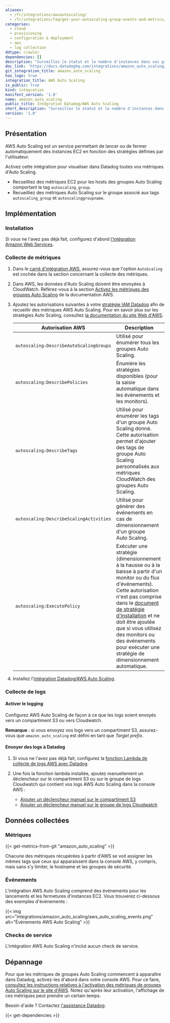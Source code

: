 ```yaml
---
aliases:
  - /fr/integrations/awsautoscaling/
  - /fr/integrations/faq/get-your-autoscaling-group-events-and-metrics/
categories:
  - cloud
  - provisioning
  - configuration & deployment
  - aws
  - log collection
ddtype: crawler
dependencies: []
description: "Surveillez le statut et le nombre d'instances dans vos groupes Auto\_Scaling."
doc_link: 'https://docs.datadoghq.com/integrations/amazon_auto_scaling/'
git_integration_title: amazon_auto_scaling
has_logo: true
integration_title: AWS Auto Scaling
is_public: true
kind: integration
manifest_version: '1.0'
name: amazon_auto_scaling
public_title: Intégration Datadog/AWS Auto Scaling
short_description: "Surveillez le statut et le nombre d'instances dans vos groupes Auto\_Scaling."
version: '1.0'
---
```

## Présentation

AWS Auto Scaling est un service permettant de lancer ou de fermer automatiquement des instances EC2 en fonction des stratégies définies par l'utilisateur.

Activez cette intégration pour visualiser dans Datadog toutes vos métriques d'Auto Scaling.

* Recueilliez des métriques EC2 pour les hosts des groupes Auto Scaling comportant le tag `autoscaling_group`.
* Recueilliez des métriques Auto Scaling sur le groupe associé aux tags `autoscaling_group` et `autoscalinggroupname`.

## Implémentation
### Installation

Si vous ne l'avez pas déjà fait, configurez d'abord [l'intégration Amazon Web Services][1].

### Collecte de métriques

1. Dans le [carré d'intégration AWS][2], assurez-vous que l'option `AutoScaling` est cochée dans la section concernant la collecte des métriques.

2. Dans AWS, les données d'Auto Scaling doivent être envoyées à CloudWatch. Référez-vous à la section [Activez les métriques des groupes Auto Scaling][3] de la documentation AWS.

3. Ajoutez les autorisations suivantes à votre [stratégie IAM Datadog][4] afin de recueillir des métriques AWS Auto Scaling. Pour en savoir plus sur les stratégies Auto Scaling, consultez [la documentation du site Web d'AWS][5].

    | Autorisation AWS                          | Description                                                                                                                                                                                                                                              |
    | --------------------------------------- | -------------------------------------------------------------------------------------------------------------------------------------------------------------------------------------------------------------------------------------------------------- |
    | `autoscaling:DescribeAutoScalingGroups` | Utilisé pour énumérer tous les groupes Auto Scaling.                                                                                                                                                                                                        |
    | `autoscaling:DescribePolicies`          | Énumère les stratégies disponibles (pour la saisie automatique dans les événements et les monitors).                                                                                                                                                                                    |
    | `autoscaling:DescribeTags`              | Utilisé pour énumérer les tags d'un groupe Auto Scaling donné. Cette autorisation permet d'ajouter des tags de groupe Auto Scaling personnalisés aux métriques CloudWatch des groupes Auto Scaling.                                                                                                                                               |
    | `autoscaling:DescribeScalingActivities` | Utilisé pour générer des événements en cas de dimensionnement d'un groupe Auto Scaling.                                                                                                                                                                                               |
    | `autoscaling:ExecutePolicy`             | Exécuter une stratégie (dimensionnement à la hausse ou à la baisse à partir d'un monitor ou du flux d'événements).<br>Cette autorisation n'est pas comprise dans le [document de stratégie d'installation](#installation) et ne doit être ajoutée que si vous utilisez des monitors ou des événements pour exécuter une stratégie de dimensionnement automatique. |

4. Installez l'[intégration Datadog/AWS Auto Scaling][6].

### Collecte de logs
#### Activer le logging

Configurez AWS Auto Scaling de façon à ce que les logs soient envoyés vers un compartiment S3 ou vers Cloudwatch.

**Remarque** : si vous envoyez vos logs vers un compartiment S3, assurez-vous que `amazon_auto_scaling` est défini en tant que *Target prefix*.

#### Envoyer des logs à Datadog

1. Si vous ne l'avez pas déjà fait, configurez la [fonction Lambda de collecte de logs AWS avec Datadog][7].
2. Une fois la fonction lambda installée, ajoutez manuellement un déclencheur sur le compartiment S3 ou sur le groupe de logs Cloudwatch qui contient vos logs AWS Auto Scaling dans la console AWS :

    * [Ajouter un déclencheur manuel sur le compartiment S3][8]
    * [Ajouter un déclencheur manuel sur le groupe de logs Cloudwatch][9]


## Données collectées
### Métriques
{{< get-metrics-from-git "amazon_auto_scaling" >}}


Chacune des métriques récupérées à partir d'AWS se voit assigner les mêmes tags que ceux qui apparaissent dans la console AWS, y compris, mais sans s'y limiter, le hostname et les groupes de sécurité.

### Événements
L'intégration AWS Auto Scaling comprend des événements pour les lancements et les fermetures d'instances EC2. Vous trouverez ci-dessous des exemples d'événements :

{{< img src="integrations/amazon_auto_scaling/aws_auto_scaling_events.png" alt="Événements AWS Auto Scaling" >}}

### Checks de service
L'intégration AWS Auto Scaling n'inclut aucun check de service.

## Dépannage

Pour que les métriques de groupes Auto Scaling commencent à apparaître dans Datadog, activez-les d'abord dans votre console AWS. Pour ce faire, [consultez les instructions relatives à l'activation des métriques de groupes Auto Scaling sur le site d'AWS][11]. Notez qu'après leur activation, l'affichage de ces métriques peut prendre un certain temps.

Besoin d'aide ? Contactez [l'assistance Datadog][12].

[1]: https://docs.datadoghq.com/fr/integrations/amazon_web_services
[2]: https://app.datadoghq.com/account/settings#integrations/amazon_web_services
[3]: https://docs.aws.amazon.com/autoscaling/ec2/userguide/as-instance-monitoring.html#as-enable-group-metrics
[4]: https://docs.datadoghq.com/fr/integrations/amazon_web_services/#installation
[5]: https://docs.aws.amazon.com/IAM/latest/UserGuide/list_application-autoscaling.html
[6]: https://app.datadoghq.com/account/settings#integrations/amazon_auto_scaling
[7]: https://docs.datadoghq.com/fr/integrations/amazon_web_services/?tab=allpermissions#create-a-new-lambda-function
[8]: https://docs.datadoghq.com/fr/integrations/amazon_web_services/?tab=allpermissions#collecting-logs-from-s3-buckets
[9]: https://docs.datadoghq.com/fr/integrations/amazon_web_services/?tab=allpermissions#collecting-logs-from-cloudwatch-log-group
[10]: https://github.com/DataDog/dogweb/blob/prod/integration/amazon_auto_scaling/amazon_auto_scaling_metadata.csv
[11]: http://docs.aws.amazon.com/autoscaling/latest/userguide/as-instance-monitoring.html#enable-detailed-instance-metrics
[12]: https://docs.datadoghq.com/fr/help


{{< get-dependencies >}}